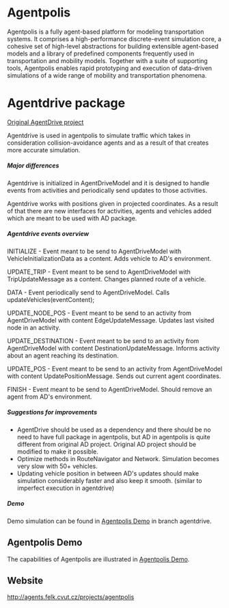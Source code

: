 # Agentpolis

Agentpolis is a fully agent-based platform for modeling transportation systems. It comprises a high-performance discrete-event simulation core, a cohesive set of high-level abstractions for building extensible agent-based models and a library of predefined components frequently used in transportation and mobility models. Together with a suite of supporting tools, Agentpolis enables rapid prototyping and execution of data-driven simulations of a wide range of mobility and transportation phenomena. 

# Agentdrive package

[Original AgentDrive project](https://github.com/schaemar/AgentDrive)

Agentdrive is used in agentpolis to simulate traffic which takes in consideration collision-avoidance agents and as a result of that creates more accurate simulation.

##### Major differences 

Agentdrive is initialized in AgentDriveModel and it is designed to handle events from activities and periodically send updates to those activities.

Agentdrive works with positions given in projected coordinates. As a result of that there are new interfaces for activities, agents and vehicles added which are meant to be used with AD package. 

##### Agentdrive events overview

INITIALIZE - Event meant to be send to AgentDriveModel with VehicleInitializationData as a content. Adds vehicle to AD's environment.

UPDATE_TRIP - Event meant to be send to AgentDriveModel with TripUpdateMessage as a content. Changes planned route of a vehicle.

DATA - Event periodically send to AgentDriveModel. Calls updateVehicles(eventContent); 

UPDATE_NODE_POS - Event meant to be send to an activity from AgentDriveModel with content EdgeUpdateMessage. Updates last visited node in an activity.

UPDATE_DESTINATION - Event meant to be send to an activity from AgentDriveModel with content DestinationUpdateMessage. Informs activity about an agent reaching its destination.

UPDATE_POS - Event meant to be send to an activity from AgentDriveModel with content UpdatePositionMessage. Sends out current agent coordinates.

FINISH - Event meant to be send to AgentDriveModel. Should remove an agent from AD's environment.

##### Suggestions for improvements

- AgentDrive should be used as a dependency and there should be no need to have full package in agentpolis, but AD in agentpolis is quite different from original AD project. Original AD project should be modified to make it possible.
- Optimize methods in RouteNavigator and Network. Simulation becomes very slow with 50+ vehicles.
- Updating vehicle position in between AD's updates should make simulation considerably faster and also keep it smooth. (similar to imperfect execution in agentdrive) 

##### Demo
Demo simulation can be found in [Agentpolis Demo](https://github.com/aicenter/agentpolis-demo) in branch agentdrive. 
## Agentpolis Demo
The capabilities of Agentpolis are illustrated in [Agentpolis Demo](https://github.com/aicenter/agentpolis-demo). 

## Website
http://agents.felk.cvut.cz/projects/agentpolis
